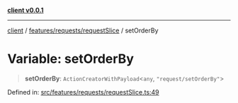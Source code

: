 [**client v0.0.1**](../../../../README.md)

***

[client](../../../../README.md) / [features/requests/requestSlice](../README.md) / setOrderBy

# Variable: setOrderBy

> **setOrderBy**: `ActionCreatorWithPayload`\<`any`, `"request/setOrderBy"`\>

Defined in: [src/features/requests/requestSlice.ts:49](https://github.com/petelc/WMS/blob/0ba5e61a5ede3de744df1a5839724fa19a2a534f/client/src/features/requests/requestSlice.ts#L49)
